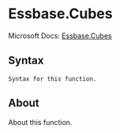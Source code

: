 # Essbase.Cubes

Microsoft Docs: [Essbase.Cubes](https://docs.microsoft.com/en-us/powerquery-m/essbase-cubes)

## Syntax

```
Syntax for this function.
```

## About

About this function.

